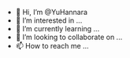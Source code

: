 - 👋 Hi, I’m @YuHannara
- 👀 I’m interested in ...
- 🌱 I’m currently learning ...
- 💞️ I’m looking to collaborate on ...
- 📫 How to reach me ...

<!---
YuHannara/YuHannara is a ✨ special ✨ repository because its `README.md` (this file) appears on your GitHub profile.
You can click the Preview link to take a look at your changes.
--->
